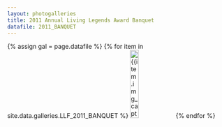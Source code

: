 ```yaml
---
layout: photogalleries
title: 2011 Annual Living Legends Award Banquet
datafile: 2011_BANQUET
---
```

<div class="am-container" id="am-container">
  {% assign gal = page.datafile %}
  <span id="whatgal" style="display:none;">{{gal}}</span>
  {% for item in site.data.galleries.LLF_2011_BANQUET %}
<a target="_blank"><img width="20%" src="https://s3-us-west-1.amazonaws.com/llf-photogalleries/{{gal}}{{item.img_path}}" title="{{item.img_caption}}"></a>
{% endfor %}
</div>

